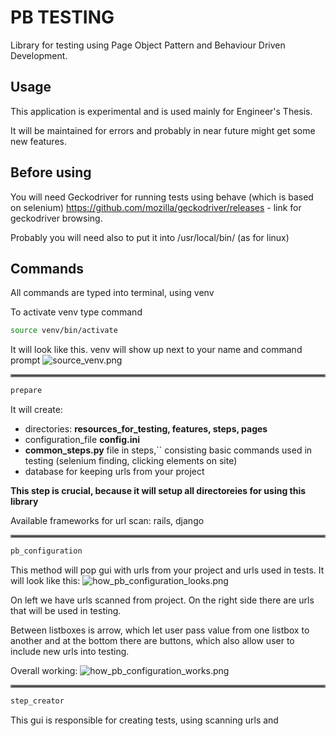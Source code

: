 # PB TESTING
Library for testing using Page Object Pattern and Behaviour Driven Development.

## Usage
This application is experimental and is used mainly for Engineer's Thesis.

It will be maintained for errors and probably in near future might get some new features.
## Before using
You will need Geckodriver for running tests using behave (which is based on selenium)
https://github.com/mozilla/geckodriver/releases - link for geckodriver browsing.

Probably you will need also to put it into /usr/local/bin/ (as for linux)
## Commands
All commands are typed into terminal, using venv

To activate venv type command
```bash
source venv/bin/activate
```
It will look like this. venv will show up next to your name
and command prompt
![source_venv.png](https://raw.githubusercontent.com/me3eh/PB_Testing/production/hosting_for_images/wip_files_for_readme/source_venv.png)
<hr style="border:2px solid gray"/>

```bash
prepare
```

It will create:
- directories: __resources_for_testing, features, steps, pages__
- configuration_file __config.ini__
- __common_steps.py__ file in steps,`` consisting basic commands used in testing
(selenium finding, clicking elements on site)
- database for keeping urls from your project

__This step is crucial, because it will setup all directoreies for using this library__

Available frameworks for url scan: rails, django
<hr style="border:2px solid gray"/>

```bash
pb_configuration
```

This method will pop gui with urls from your project and urls used in tests.
It will look like this:
![how_pb_configuration_looks.png](https://raw.githubusercontent.com/me3eh/PB_Testing/production/hosting_for_images/wip_files_for_readme/how_pb_configuration_looks.png)

On left we have urls scanned from project.
On the right side there are urls that will be used in testing.

Between listboxes is arrow, which let user pass value from one listbox to another
and at the bottom there are buttons, which also allow user to include new urls into testing.

Overall working:
![how_pb_configuration_works.png](https://raw.githubusercontent.com/me3eh/PB_Testing/production/hosting_for_images/wip_files_for_readme/pb_configuration_working.gif)
<hr style="border:2px solid gray"/>

```bash
step_creator
```
This gui is responsible for creating tests, using scanning urls and 
